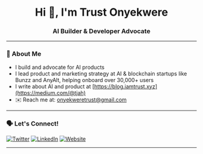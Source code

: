 <h1 align="center">Hi 👋, I'm Trust Onyekwere</h1>
<h3 align="center">AI Builder & Developer Advocate</h3>

---

### 🚀 About Me

- I build and advocate for AI products
- I lead product and marketing strategy at AI & blockchain startups like Bunzz and AnyAlt, helping onboard over 30,000+ users
- I write about AI and product at [https://blog.iamtrust.xyz](https://medium.com/@tjah)
- ✉️ Reach me at: [onyekweretrust@gmail.com](mailto:onyekweretrust@gmail.com)  


---

### 🗣 Let's Connect!

[![Twitter](https://img.shields.io/badge/Twitter-%231DA1F2.svg?style=flat&logo=twitter&logoColor=white)]([https://twitter.com/yourhandle](https://twitter.com/))
[![LinkedIn](https://img.shields.io/badge/LinkedIn-%230077B5.svg?style=flat&logo=linkedin&logoColor=white)]([https://linkedin.com/in/yourname](https://www.linkedin.com/in/trust-onyekwere/))
[![Website](https://img.shields.io/badge/Website-%234285F4.svg?style=flat&logo=google-chrome&logoColor=white)]([https://yourwebsite.com](https://iamtrust.xyz/))

---

